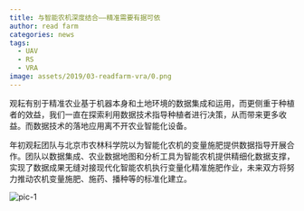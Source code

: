 ```yaml
---
title: 与智能农机深度结合——精准需要有据可依
author: read farm
categories: news
tags:
  - UAV
  - RS
  - VRA
image: assets/2019/03-readfarm-vra/0.png
---
```


观耘有别于精准农业基于机器本身和土地环境的数据集成和运用，而更侧重于种植者的效益，我们一直在探索利用数据技术指导种植者进行决策，从而带来更多收益。而数据技术的落地应用离不开农业智能化设备。

年初观耘团队与北京市农林科学院以为智能化农机的变量施肥提供数据指导开展合作。团队以数据集成、农业数据地图和分析工具为智能农机提供精细化数据支撑，实现了数据成果无缝对接现代化智能农机执行变量化精准施肥作业，未来双方将努力推动农机变量施肥、施药、播种等的标准化建立。

![pic-1](/assets/2019/03-readfarm-vra/1.png)
